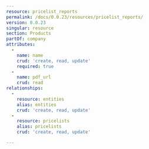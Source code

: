 ```yaml
---
resource: pricelist_reports
permalink: /docs/0.0.23/resources/pricelist_reports/
version: 0.0.23
singular: resource
section: Products
partOf: company
attributes:
  -
    name: name
    crud: 'create, read, update'
    required: true
  -
    name: pdf_url
    crud: read
relationships:
  -
    resource: entities
    alias: entities
    crud: 'create, read, update'
  -
    resource: pricelists
    alias: pricelists
    crud: 'create, read, update'

---
```

